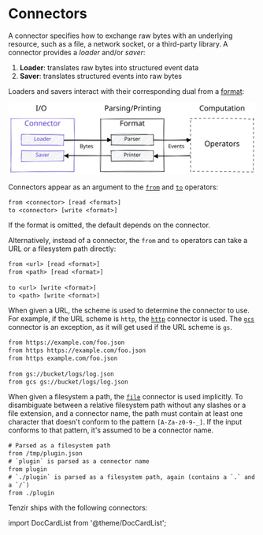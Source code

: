 # Connectors

A connector specifies how to exchange raw bytes with an underlying resource,
such as a file, a network socket, or a third-party library. A connector provides
a *loader* and/or *saver*:

1. **Loader**: translates raw bytes into structured event data
2. **Saver**: translates structured events into raw bytes

Loaders and savers interact with their corresponding dual from a
[format](formats):

![Connector](connectors/connector.excalidraw.svg)

Connectors appear as an argument to the [`from`](operators/from.md)
and [`to`](operators/to.md) operators:

```
from <connector> [read <format>]
to <connector> [write <format>]
```

If the format is omitted, the default depends on the connector.

Alternatively, instead of a connector, the `from` and `to` operators
can take a URL or a filesystem path directly:

```
from <url> [read <format>]
from <path> [read <format>]

to <url> [write <format>]
to <path> [write <format>]
```

When given a URL, the scheme is used to determine the connector to use.
For example, if the URL scheme is `http`, the [`http`](connectors/http.md) connector is used.
The [`gcs`](connectors/gcs.md) connector is an exception, as it will get used if the URL scheme is `gs`.

```
from https://example.com/foo.json
from https https://example.com/foo.json
from https example.com/foo.json

from gs://bucket/logs/log.json
from gcs gs://bucket/logs/log.json
```

When given a filesystem a path, the [`file`](connectors/file.md) connector is used implicitly.
To disambiguate between a relative filesystem path without any slashes or a file extension, and
a connector name, the path must contain at least one character that doesn't conform to the pattern `[A-Za-z0-9-_]`.
If the input conforms to that pattern, it's assumed to be a connector name.

```
# Parsed as a filesystem path
from /tmp/plugin.json
# `plugin` is parsed as a connector name
from plugin
# `./plugin` is parsed as a filesystem path, again (contains a `.` and a `/`)
from ./plugin
```

Tenzir ships with the following connectors:

import DocCardList from '@theme/DocCardList';

<DocCardList />
